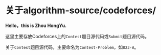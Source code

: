 # 关于algorithm-source/codeforces/

**Hello，this is Zhou HongYu.**

这里主要存放Codeforces上的`Contest`题目源代码或`Submit`题目源代码。

关于`Contest`题目源代码，主要命名为`Contest-Problem`，如`823-A`。
